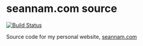 # seannam.com source
[![Build Status](https://travis-ci.org/seannam/seannam.github.io.svg?branch=master)](https://travis-ci.org/seannam/seannam.github.io)

Source code for my personal website, [seannam.com](http://seannam.com)